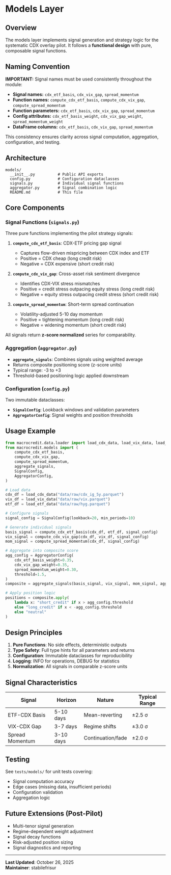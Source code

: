 # Models Layer

## Overview

The models layer implements signal generation and strategy logic for the systematic CDX overlay pilot. It follows a **functional design** with pure, composable signal functions.

## Naming Convention

**IMPORTANT:** Signal names must be used consistently throughout the module:

- **Signal names:** `cdx_etf_basis`, `cdx_vix_gap`, `spread_momentum`
- **Function names:** `compute_cdx_etf_basis`, `compute_cdx_vix_gap`, `compute_spread_momentum`
- **Function parameters:** `cdx_etf_basis`, `cdx_vix_gap`, `spread_momentum`
- **Config attributes:** `cdx_etf_basis_weight`, `cdx_vix_gap_weight`, `spread_momentum_weight`
- **DataFrame columns:** `cdx_etf_basis`, `cdx_vix_gap`, `spread_momentum`

This consistency ensures clarity across signal computation, aggregation, configuration, and testing.

## Architecture

```
models/
  __init__.py          # Public API exports
  config.py            # Configuration dataclasses
  signals.py           # Individual signal functions
  aggregator.py        # Signal combination logic
  README.md            # This file
```

## Core Components

### Signal Functions (`signals.py`)

Three pure functions implementing the pilot strategy signals:

1. **`compute_cdx_etf_basis`**: CDX-ETF pricing gap signal
   - Captures flow-driven mispricing between CDX index and ETF
   - Positive = CDX cheap (long credit risk)
   - Negative = CDX expensive (short credit risk)

2. **`compute_cdx_vix_gap`**: Cross-asset risk sentiment divergence
   - Identifies CDX-VIX stress mismatches
   - Positive = credit stress outpacing equity stress (long credit risk)
   - Negative = equity stress outpacing credit stress (short credit risk)

3. **`compute_spread_momentum`**: Short-term spread continuation
   - Volatility-adjusted 5-10 day momentum
   - Positive = tightening momentum (long credit risk)
   - Negative = widening momentum (short credit risk)

All signals return **z-score normalized** series for comparability.

### Aggregation (`aggregator.py`)

- **`aggregate_signals`**: Combines signals using weighted average
- Returns composite positioning score (z-score units)
- Typical range: -3 to +3
- Threshold-based positioning logic applied downstream

### Configuration (`config.py`)

Two immutable dataclasses:

- **`SignalConfig`**: Lookback windows and validation parameters
- **`AggregatorConfig`**: Signal weights and position thresholds

## Usage Example

```python
from macrocredit.data.loader import load_cdx_data, load_vix_data, load_etf_data
from macrocredit.models import (
    compute_cdx_etf_basis,
    compute_cdx_vix_gap,
    compute_spread_momentum,
    aggregate_signals,
    SignalConfig,
    AggregatorConfig,
)

# Load data
cdx_df = load_cdx_data("data/raw/cdx_ig_5y.parquet")
vix_df = load_vix_data("data/raw/vix.parquet")
etf_df = load_etf_data("data/raw/hyg.parquet")

# Configure signals
signal_config = SignalConfig(lookback=20, min_periods=10)

# Generate individual signals
basis_signal = compute_cdx_etf_basis(cdx_df, etf_df, signal_config)
vix_signal = compute_cdx_vix_gap(cdx_df, vix_df, signal_config)
mom_signal = compute_spread_momentum(cdx_df, signal_config)

# Aggregate into composite score
agg_config = AggregatorConfig(
    cdx_etf_basis_weight=0.35,
    cdx_vix_gap_weight=0.35,
    spread_momentum_weight=0.30,
    threshold=1.5,
)
composite = aggregate_signals(basis_signal, vix_signal, mom_signal, agg_config)

# Apply position logic
positions = composite.apply(
    lambda x: "short_credit" if x > agg_config.threshold
    else "long_credit" if x < -agg_config.threshold
    else "neutral"
)
```

## Design Principles

1. **Pure Functions**: No side effects, deterministic outputs
2. **Type Safety**: Full type hints for all parameters and returns
3. **Configuration**: Immutable dataclasses for reproducibility
4. **Logging**: INFO for operations, DEBUG for statistics
5. **Normalization**: All signals in comparable z-score units

## Signal Characteristics

| Signal | Horizon | Nature | Typical Range |
|--------|---------|--------|---------------|
| ETF-CDX Basis | 5-10 days | Mean-reverting | ±2.5 σ |
| VIX-CDX Gap | 3-7 days | Regime shifts | ±3.0 σ |
| Spread Momentum | 3-10 days | Continuation/fade | ±2.0 σ |

## Testing

See `tests/models/` for unit tests covering:
- Signal computation accuracy
- Edge cases (missing data, insufficient periods)
- Configuration validation
- Aggregation logic

## Future Extensions (Post-Pilot)

- Multi-tenor signal generation
- Regime-dependent weight adjustment
- Signal decay functions
- Risk-adjusted position sizing
- Signal diagnostics and reporting

---

**Last Updated**: October 26, 2025  
**Maintainer**: stabilefrisur
